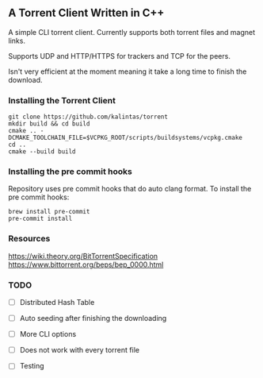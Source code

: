 ## A Torrent Client Written in C++
A simple CLI torrent client. Currently supports both torrent files and magnet links. 

Supports UDP and HTTP/HTTPS for trackers and TCP for the peers.

Isn't very efficient at the moment meaning it take a long time to finish the download.

### Installing the Torrent Client
```
git clone https://github.com/kalintas/torrent
mkdir build && cd build
cmake .. -DCMAKE_TOOLCHAIN_FILE=$VCPKG_ROOT/scripts/buildsystems/vcpkg.cmake
cd ..
cmake --build build
```

### Installing the pre commit hooks
Repository uses pre commit hooks that do auto clang format. To install the pre commit hooks:
```
brew install pre-commit
pre-commit install
```

### Resources
https://wiki.theory.org/BitTorrentSpecification
https://www.bittorrent.org/beps/bep_0000.html

### TODO

- [ ] Distributed Hash Table
- [ ] Auto seeding after finishing the downloading
- [ ] More CLI options
- [ ] Does not work with every torrent file
- [ ] Testing

